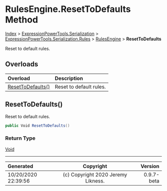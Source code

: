 ﻿# RulesEngine.ResetToDefaults Method

[Index](../index.md) > [ExpressionPowerTools.Serialization](ExpressionPowerTools.Serialization.a.md) > [ExpressionPowerTools.Serialization.Rules](ExpressionPowerTools.Serialization.Rules.n.md) > [RulesEngine](ExpressionPowerTools.Serialization.Rules.RulesEngine.cs.md) > **ResetToDefaults**

Reset to default rules.

## Overloads

| Overload | Description |
| :-- | :-- |
| [ResetToDefaults()](#resettodefaults) | Reset to default rules. |
## ResetToDefaults()

Reset to default rules.

```csharp
public Void ResetToDefaults()
```

### Return Type

 [Void](https://docs.microsoft.com/dotnet/api/system.void) 



---

| Generated | Copyright | Version |
| :-- | :-: | --: |
| 10/20/2020 22:39:56 | (c) Copyright 2020 Jeremy Likness. | 0.9.7-beta |
